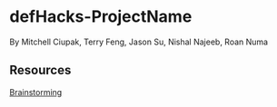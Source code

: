 # defHacks-ProjectName
By Mitchell Ciupak, Terry Feng, Jason Su, Nishal Najeeb, Roan Numa

## Resources
[Brainstorming](https://docs.google.com/document/d/1McyiA7V1hJDm05mfCcLR2imxf6tBSZuqwVMVEN9aF_I/edit?usp=sharing)
